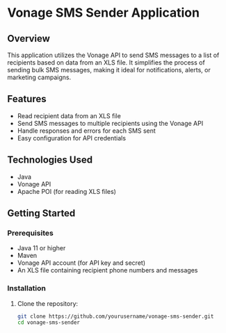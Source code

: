 # Vonage SMS Sender Application

## Overview

This application utilizes the Vonage API to send SMS messages to a list of recipients based on data from an XLS file. It simplifies the process of sending bulk SMS messages, making it ideal for notifications, alerts, or marketing campaigns.

## Features

- Read recipient data from an XLS file
- Send SMS messages to multiple recipients using the Vonage API
- Handle responses and errors for each SMS sent
- Easy configuration for API credentials

## Technologies Used

- Java
- Vonage API
- Apache POI (for reading XLS files)

## Getting Started

### Prerequisites

- Java 11 or higher
- Maven
- Vonage API account (for API key and secret)
- An XLS file containing recipient phone numbers and messages

### Installation

1. Clone the repository:

   ```bash
   git clone https://github.com/yourusername/vonage-sms-sender.git
   cd vonage-sms-sender
